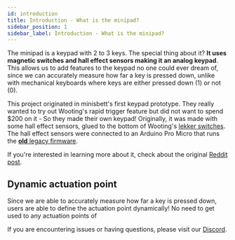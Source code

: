 ```yaml
---
id: introduction
title: Introduction - What is the minipad?
sidebar_position: 1
sidebar_label: Introduction - What is the minipad?
---
```


The minipad is a keypad with 2 to 3 keys. The special thing about it? **It uses magnetic switches and hall effect sensors making it an analog keypad**. This allows us to add features to the keypad no one could ever dream of, since we can accurately measure how far a key is pressed down, unlike with mechanical keyboards where keys are either pressed down (1) or not (0).

This project originated in minisbett's first keypad prototype. They really wanted to try out Wooting's rapid trigger feature but did not want to spend $200 on it - So they made their own keypad! Originally, it was made with some hall effect sensors, glued to the bottom of Wooting's [lekker switches](https://wooting.io/lekker). The hall effect sensors were connected to an Arduino Pro Micro that runs the [**old** legacy firmware](https://github.com/minipadkb/minipad-firmware-old).

If you're interested in learning more about it, check about the original [Reddit post](https://www.reddit.com/r/osugame/comments/zqojwe/i_made_my_own_wooting_keypad/).

## Dynamic actuation point

Since we are able to accurately measure how far a key is pressed down, users are able to define the actuation point dynamically! No need to get used to any actuation points of 

If you are encountering issues or having questions, please visit our [Discord](https://discord.gg/minipad).